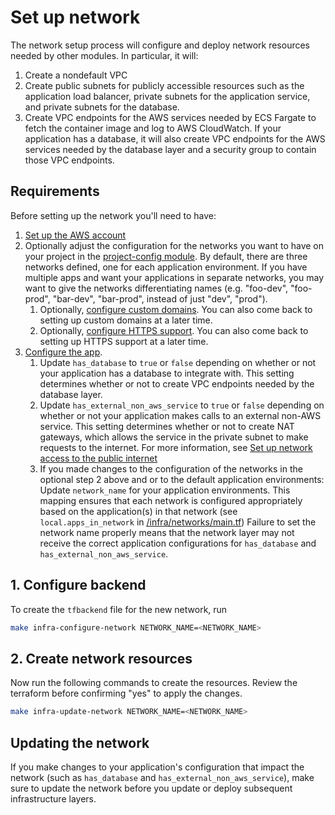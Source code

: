 # Set up network

The network setup process will configure and deploy network resources needed by other modules. In particular, it will:

1. Create a nondefault VPC
2. Create public subnets for publicly accessible resources such as the application load balancer, private subnets for the application service, and private subnets for the database.
3. Create VPC endpoints for the AWS services needed by ECS Fargate to fetch the container image and log to AWS CloudWatch. If your application has a database, it will also create VPC endpoints for the AWS services needed by the database layer and a security group to contain those VPC endpoints.

## Requirements

Before setting up the network you'll need to have:

1. [Set up the AWS account](./set-up-aws-account.md)
2. Optionally adjust the configuration for the networks you want to have on your project in the [project-config module](/infra/project-config/networks.tf). By default, there are three networks defined, one for each application environment. If you have multiple apps and want your applications in separate networks, you may want to give the networks differentiating names (e.g. "foo-dev", "foo-prod", "bar-dev", "bar-prod", instead of just "dev", "prod").
   1. Optionally, [configure custom domains](/docs/infra/set-up-custom-domains.md). You can also come back to setting up custom domains at a later time.
   2. Optionally, [configure HTTPS support](/docs/infra/https-support.md). You can also come back to setting up HTTPS support at a later time.
3. [Configure the app](/infra/app/app-config/main.tf).
   1. Update `has_database` to `true` or `false` depending on whether or not your application has a database to integrate with. This setting determines whether or not to create VPC endpoints needed by the database layer.
   2. Update `has_external_non_aws_service` to `true` or `false` depending on whether or not your application makes calls to an external non-AWS service. This setting determines whether or not to create NAT gateways, which allows the service in the private subnet to make requests to the internet. For more information, see [Set up network access to the public internet](./set-up-public-internet-access.md)
   3. If you made changes to the configuration of the networks in the optional step 2 above and or to the default application environments: Update `network_name` for your application environments. This mapping ensures that each network is configured appropriately based on the application(s) in that network (see `local.apps_in_network` in [/infra/networks/main.tf](/infra/networks/main.tf)) Failure to set the network name properly means that the network layer may not receive the correct application configurations for `has_database` and `has_external_non_aws_service`.

## 1. Configure backend

To create the `tfbackend` file for the new network, run

```bash
make infra-configure-network NETWORK_NAME=<NETWORK_NAME>
```

## 2. Create network resources

Now run the following commands to create the resources. Review the terraform before confirming "yes" to apply the changes.

```bash
make infra-update-network NETWORK_NAME=<NETWORK_NAME>
```

## Updating the network

If you make changes to your application's configuration that impact the network (such as `has_database` and `has_external_non_aws_service`), make sure to update the network before you update or deploy subsequent infrastructure layers.

